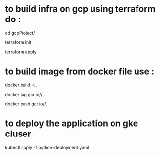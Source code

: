 # to build infra on gcp using terraform do : 


cd gcpProject/

terraform init

terraform apply

# to build image from docker file use :

docker build -t <img-name> .
  
docker tag <img-name> gcr.io/<project-id>/<img-name>
  
docker push gcr.io/<project-id>/<img-name>
  
# to deploy the application on gke cluser 
  
 kubectl apply -f python-deployment.yaml
